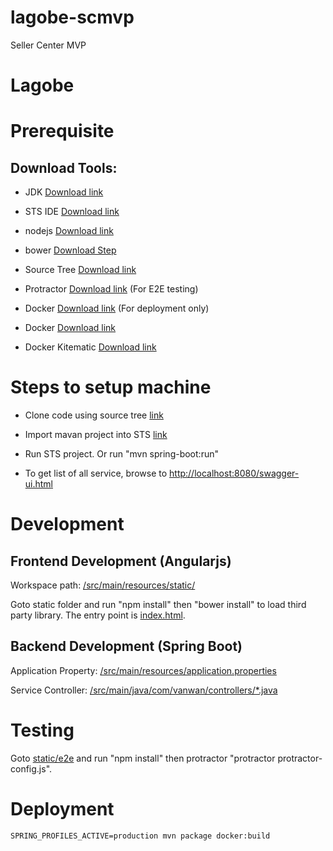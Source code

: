 # lagobe-scmvp
Seller Center MVP

# Lagobe

# Prerequisite

## Download Tools:

- JDK [Download link](http://www.oracle.com/technetwork/java/javase/downloads/jdk8-downloads-2133151.html)

- STS IDE [Download link](https://spring.io/tools/sts)

- nodejs [Download link](https://nodejs.org/en/)

- bower [Download Step](https://bower.io/)

- Source Tree [Download link](https://www.sourcetreeapp.com/)

- Protractor [Download link](http://www.protractortest.org/) (For E2E testing)

- Docker [Download link](https://www.docker.com/products/overview) (For deployment only)

- Docker [Download link](https://www.docker.com/)

- Docker Kitematic [Download link](https://github.com/docker/toolbox/releases/tag/v1.12.5)

# Steps to setup machine

- Clone code using source tree [link](https://confluence.atlassian.com/sourcetreekb/clone-a-repository-into-sourcetree-780870050.html)

- Import mavan project into STS [link](http://jaringandata.blogspot.com/2010/12/importing-maven-projects-into-sts.html)

- Run STS project. Or run "mvn spring-boot:run" 

- To get list of all service, browse to [http://localhost:8080/swagger-ui.html](http://localhost:8080/swagger-ui.html)


# Development

## Frontend Development (Angularjs)

Workspace path: [/src/main/resources/static/](https://github.com/napatb/Asawayont-ERP/tree/master/src/main/resources/static)

Goto static folder and run "npm install" then "bower install" to load third party library. The entry point is [index.html](https://github.com/napatb/Asawayont-ERP/blob/master/src/main/resources/static/index.html).

## Backend Development (Spring Boot)

Application Property: [/src/main/resources/application.properties](https://github.com/napatb/Asawayont-ERP/blob/master/src/main/resources/application.properties)

Service Controller: [/src/main/java/com/vanwan/controllers/*.java](https://github.com/napatb/Asawayont-ERP/tree/master/src/main/java/com/vanwan/controllers)

# Testing

Goto [static/e2e](https://github.com/napatb/Asawayont-ERP/tree/master/src/main/resources/static/e2e) and run "npm install" then protractor "protractor protractor-config.js".

# Deployment

`SPRING_PROFILES_ACTIVE=production mvn package docker:build`

